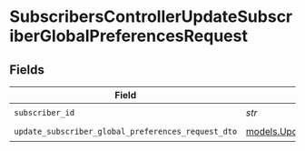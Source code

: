 # SubscribersControllerUpdateSubscriberGlobalPreferencesRequest


## Fields

| Field                                                                                                          | Type                                                                                                           | Required                                                                                                       | Description                                                                                                    |
| -------------------------------------------------------------------------------------------------------------- | -------------------------------------------------------------------------------------------------------------- | -------------------------------------------------------------------------------------------------------------- | -------------------------------------------------------------------------------------------------------------- |
| `subscriber_id`                                                                                                | *str*                                                                                                          | :heavy_check_mark:                                                                                             | N/A                                                                                                            |
| `update_subscriber_global_preferences_request_dto`                                                             | [models.UpdateSubscriberGlobalPreferencesRequestDto](../models/updatesubscriberglobalpreferencesrequestdto.md) | :heavy_check_mark:                                                                                             | N/A                                                                                                            |